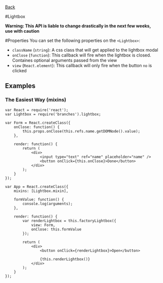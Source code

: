 [Back](https://github.com/willowtreeapps/branches/tree/master/docs)

#Lightbox

**Warning: This API is liable to change drastically in the next few weeks, use with caution**

#Properties
You can set the following properties on the `<Lightbox>`:

- `className` (`string`): A css class that will get applied to the lightbox modal
- `onClose` (`function`): This callback will fire when the lightbox is closed. Containes optional arguments passed from the view
- `view` (`React.element`): This callback will only fire when the button `no` is clicked

## Examples

### The Easiest Way (mixins)

```
var React = require('react');
var Lightbox = require('branches').lightbox;

var Form = React.createClass({
    onClose: function() {
        this.props.onClose(this.refs.name.getDOMNode().value);
    },

    render: function() {
        return (
            <div>
                <input type="text" ref="name" placeholder="name" />
                <button onClick={this.onClose}>Done</button>
            </div>
        );
    }
});

var App = React.createClass({
    mixins: [Lightbox.mixin],

    formValue: function() {
        console.log(arguments);
    },

    render: function() {
        var renderLightbox = this.factoryLightbox({
            view: Form,
            onClose: this.formValue
        });

        return (
            <div>
                <button onClick={renderLightbox}>Open</button>

                {this.renderLightbox()}
            </div>
        );
    }
});
```

